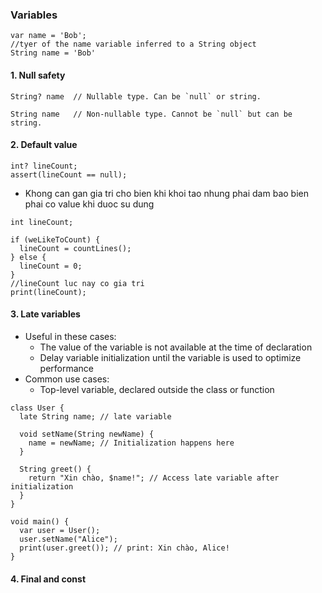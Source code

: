 ### Variables
```
var name = 'Bob'; 
//tyer of the name variable inferred to a String object
String name = 'Bob'
```
#### 1. Null safety
```
String? name  // Nullable type. Can be `null` or string.

String name   // Non-nullable type. Cannot be `null` but can be string.
```
#### 2. Default value
```
int? lineCount;
assert(lineCount == null);
```
- Khong can gan gia tri cho bien khi khoi tao nhung phai dam bao bien phai co value khi duoc su dung
```
int lineCount;

if (weLikeToCount) {
  lineCount = countLines();
} else {
  lineCount = 0;
}
//lineCount luc nay co gia tri
print(lineCount);
```
#### 3. Late variables
- Useful in these cases:
  + The value of the variable is not available at the time of declaration
  + Delay variable initialization until the variable is used to optimize performance
- Common use cases:
  + Top-level variable, declared outside the class or function  
```
class User {
  late String name; // late variable

  void setName(String newName) {
    name = newName; // Initialization happens here
  }

  String greet() {
    return "Xin chào, $name!"; // Access late variable after initialization
  }
}

void main() {
  var user = User();
  user.setName("Alice");
  print(user.greet()); // print: Xin chào, Alice!
}
```  
#### 4. Final and const
